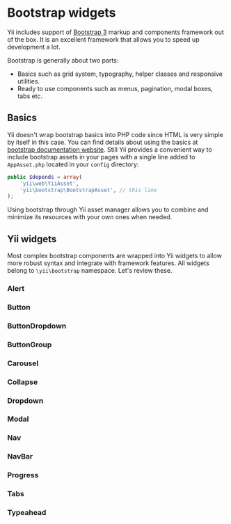 Bootstrap widgets
=================

Yii includes support of [Bootstrap 3](http://getbootstrap.com/) markup and components framework out of the box. It is an
excellent framework that allows you to speed up development a lot.

Bootstrap is generally about two parts:

- Basics such as grid system, typography, helper classes and responsive utilities.
- Ready to use components such as menus, pagination, modal boxes, tabs etc.

Basics
------

Yii doesn't wrap bootstrap basics into PHP code since HTML is very simple by itself in this case. You can find details
about using the basics at [bootstrap documentation website](http://getbootstrap.com/css/). Still Yii provides a
convenient way to include bootstrap assets in your pages with a single line added to `AppAsset.php` located in your
`config` directory:

```php
public $depends = array(
	'yii\web\YiiAsset',
	'yii\bootstrap\BootstrapAsset', // this line
);
```

Using bootstrap through Yii asset manager allows you to combine and minimize its resources with your own ones when
needed.

Yii widgets
-----------

Most complex bootstrap components are wrapped into Yii widgets to allow more robust syntax and integrate with
framework features. All widgets belong to `\yii\bootstrap` namespace. Let's review these.

### Alert

### Button

### ButtonDropdown

### ButtonGroup

### Carousel

### Collapse

### Dropdown

### Modal

### Nav

### NavBar

### Progress

### Tabs

### Typeahead
